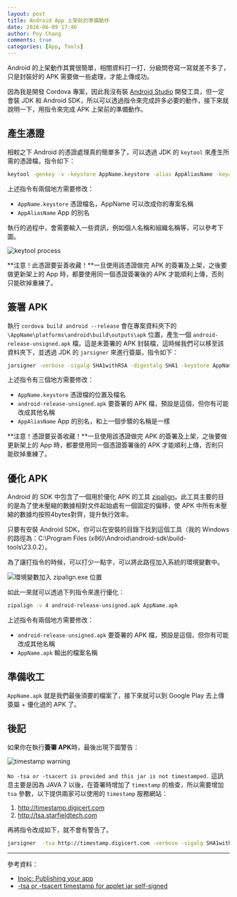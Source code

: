 ```yaml
---
layout: post
title: Android App 上架前的準備動作
date: 2016-06-09 17:46
author: Poy Chang
comments: true
categories: [App, Tools]
---
```

Android 的上架動作其實很簡單，相關資料打一打，分級問卷寫一寫就差不多了，只是封裝好的 APK 需要做一些處理，才能上傳成功。

因為我是開發 Cordova 專案，因此我沒有裝 [Android Studio](https://developer.android.com/studio/index.html) 開發工具，但一定會裝 JDK 和 Android SDK，所以可以透過指令來完成許多必要的動作，接下來就說明一下，用指令來完成 APK 上架前的準備動作。

## 產生憑證

相較之下 Android 的憑證處理真的簡單多了，可以透過 JDK 的 `keytool` 來產生所需的憑證檔，指令如下：

```bash
keytool -genkey -v -keystore AppName.keystore -alias AppAliasName -keyalg RSA -validity 10000
```

上述指令有兩個地方需要修改：

* `AppName.keystore` 憑證檔名，AppName 可以改成你的專案名稱
* `AppAliasName` App 的別名

執行的過程中，會需要輸入一些資訊，例如個人名稱和組織名稱等，可以參考下圖。

![keytool process](http://i.imgur.com/Gc9tlnW.png)

**注意！此憑證要妥善收藏！**一旦使用該憑證做完 APK 的簽署及上架，之後要做更新架上的 App 時，都要使用同一個憑證簽署後的 APK 才能順利上傳，否則只能砍掉重練了。

## 簽署 APK

執行 `cordova build android --release` 會在專案資料夾下的 `\AppName\platforms\android\build\outputs\apk` 位置，產生一個 `android-release-unsigned.apk` 檔，這是未簽署的 APK 封裝檔，這時候我們可以移至該資料夾下，並透過 JDK 的 `jarsigner` 來進行簽屬，指令如下：

```bash
jarsigner -verbose -sigalg SHA1withRSA -digestalg SHA1 -keystore AppName.keystore android-release-unsigned.apk AppAliasName
```

上述指令有三個地方需要修改：

* `AppName.keystore` 憑證檔的位置及檔名
* `android-release-unsigned.apk` 要簽署的 APK 檔，預設是這個，但你有可能改成其他名稱
* `AppAliasName` App 的別名，和上一個步驟的名稱是一樣

**注意！憑證要妥善收藏！**一旦使用該憑證做完 APK 的簽署及上架，之後要做更新架上的 App 時，都要使用同一個憑證簽署後的 APK 才能順利上傳，否則只能砍掉重練了。

## 優化 APK

Android 的 SDK 中包含了一個用於優化 APK 的工具 [zipalign](https://developer.android.com/studio/command-line/zipalign.html)。此工具主要的目的是為了使未壓縮的數據相對文件起始處有一個固定的偏移，使 APK 中所有未壓縮的數據均按照4bytes對齊，提升執行效率。

只要有安裝 Android SDK，你可以在安裝的目錄下找到這個工具（我的 Windows 的路徑為：C:\Program Files (x86)\Android\android-sdk\build-tools\23.0.2）。

為了讓打指令的時候，可以打少一點字，可以將此路徑加入系統的環境變數中。

![環境變數加入 zipalign.exe 位置](http://i.imgur.com/xjbYufj.png)

如此一來就可以透過下列指令來進行優化：

```bash
zipalign -v 4 android-release-unsigned.apk AppName.apk
```

上述指令有兩個地方需要修改：

* `android-release-unsigned.apk` 要簽署的 APK 檔，預設是這個，但你有可能改成其他名稱
* `AppName.apk` 輸出的檔案名稱

## 準備收工

`AppName.apk` 就是我們最後須要的檔案了，接下來就可以到 Google Play 去上傳簽屬 + 優化過的 APK 了。

## 後記

如果你在執行**簽署 APK**時，最後出現下圖警告：

![timestamp warning](http://i.imgur.com/unPdapc.png)

`No -tsa or -tsacert is provided and this jar is not timestamped.` 這訊息主要是因為 JAVA 7 以後，在簽署時增加了 `timestamp` 的檢查，所以需要增加 `tsa` 參數，以下提供兩家可以使用的 `timestamp` 服務網站：

1. http://timestamp.digicert.com
2. http://tsa.starfieldtech.com

再將指令改成如下，就不會有警告了。

```bash
jarsigner  -tsa http://timestamp.digicert.com -verbose -sigalg SHA1withRSA -digestalg SHA1 -keystore AppName.keystore android-release-unsigned.apk AppAliasName
```

----------

參考資料：

* [Inoic: Publishing your app](http://ionicframework.com/docs/guide/publishing.html)
* [-tsa or -tsacert timestamp for applet jar self-signed](http://stackoverflow.com/questions/21695520/tsa-or-tsacert-timestamp-for-applet-jar-self-signed)